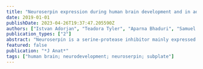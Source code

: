 ```yaml
---
title: "Neuroserpin expression during human brain development and in adult brain revealed by immunohistochemistry and single cell RNA sequencing"
date: 2019-01-01
publishDate: 2023-04-26T19:37:47.205590Z
authors: ["Istvan Adorjan", "Teadora Tyler", "Aparna Bhaduri", "Samuel Demharter", "Cintia Klaudia Finszter", "Maria Bako", "Oliver Marcell Sebok", "Tomasz J Nowakowski", "Konstantin Khodosevich", "Kjeld Møllgård", "Arnold R Kriegstein", "Lei Shi", "Anna Hoerder-Suabedissen", "Olaf Ansorge", "Zoltán Molnár"]
publication_types: ["2"]
abstract: "Neuroserpin is a serine-protease inhibitor mainly expressed in the CNS and involved in the inhibition of the proteolytic cascade. Animal models confirmed its neuroprotective role in perinatal hypoxia-ischaemia and adult stroke. Although neuroserpin may be a potential therapeutic target in the treatment of the aforementioned conditions, there is still no information in the literature on its distribution during human brain development. The present study provides a detailed description of the changing spatiotemporal patterns of neuroserpin focusing on physiological human brain development. Five stages were distinguished within our examined age range which spanned from the 7th gestational week until adulthood. In particular, subplate and deep cortical plate neurons were identified as the main sources of neuroserpin production between the 25th gestational week and the first postnatal month. Our immunohistochemical findings were substantiated by single cell RNA sequencing data showing specific neuronal and glial cell types expressing neuroserpin. The characterization of neuroserpin expression during physiological human brain development is essential for forthcoming studies which will explore its involvement in pathological conditions, such as perinatal hypoxia-ischaemia and adult stroke in human."
featured: false
publication: "*J Anat*"
tags: ["human brain; neurodevelopment; neuroserpin; subplate"]
---
```


